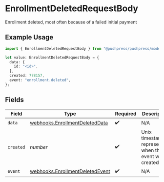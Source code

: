 # EnrollmentDeletedRequestBody

Enrollment deleted, most often because of a failed initial payment

## Example Usage

```typescript
import { EnrollmentDeletedRequestBody } from "@pushpress/pushpress/models/webhooks";

let value: EnrollmentDeletedRequestBody = {
  data: {
    id: "<id>",
  },
  created: 778157,
  event: "enrollment.deleted",
};
```

## Fields

| Field                                                                              | Type                                                                               | Required                                                                           | Description                                                                        |
| ---------------------------------------------------------------------------------- | ---------------------------------------------------------------------------------- | ---------------------------------------------------------------------------------- | ---------------------------------------------------------------------------------- |
| `data`                                                                             | [webhooks.EnrollmentDeletedData](../../models/webhooks/enrollmentdeleteddata.md)   | :heavy_check_mark:                                                                 | N/A                                                                                |
| `created`                                                                          | *number*                                                                           | :heavy_check_mark:                                                                 | Unix timestamp representing when the event was created                             |
| `event`                                                                            | [webhooks.EnrollmentDeletedEvent](../../models/webhooks/enrollmentdeletedevent.md) | :heavy_check_mark:                                                                 | N/A                                                                                |